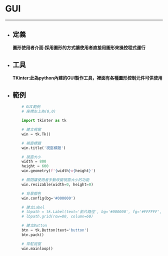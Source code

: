# GUI
---

+ ## 定義
  **圖形使用者介面:採用圖形的方式讓使用者直接用圖形來操控程式運行**

+ ## 工具
  **TKinter:此為python內建的GUI製作工具，裡面有各種圖形控制元件可供使用**

+ ## 範例
    ```python
        # GUI範例
        # 座標左上為(0,0)

        import tkinter as tk

        # 建立視窗
        win = tk.Tk()

        # 視窗標題
        win.title('視窗標題')

        # 視窗大小
        width = 800
        height = 600
        win.geometry(f'{width}x{height}')

        # 關閉讓使用者手動改變視窗大小的功能
        win.resizable(width=0, height=0)

        # 背景顏色
        win.config(bg='#000000')

        # 建立Label
        # lbpath = tk.Label(text='影片路徑', bg='#000000', fg='#FFFFFF', font='微軟正黑體 18')
        # lbpath.grid(row=80, column=60)

        # 建立Button
        btn = tk.Button(text='button')
        btn.pack()

        # 常駐視窗
        win.mainloop()
    ```